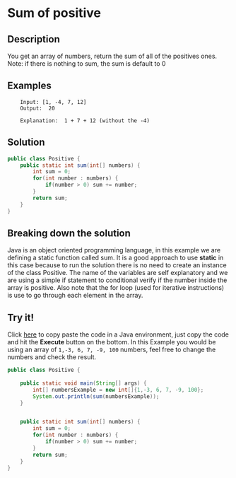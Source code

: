 # Sum of positive

## Description
You get an array of numbers, return the sum of all of the positives ones.
Note: if there is nothing to sum, the sum is default to 0

## Examples
```
    Input: [1, -4, 7, 12]
    Output:  20

    Explanation:  1 + 7 + 12 (without the -4)
```

## Solution
```java
public class Positive {
    public static int sum(int[] numbers) {
        int sum = 0;
        for(int number : numbers) {
            if(number > 0) sum += number;
        }
        return sum;
    }
}
```

## Breaking down the solution
Java is an object oriented programming language, in this example we are defining a static function called sum. It is a good approach to use **static** in this case because to run the solution there is no need to create an instance of the class Positive. The name of the variables are self explanatory and we are using a simple if statement to conditional verify if the number inside the array is positive. Also note that the for loop (used for iterative instructions) is use to go through each element in the array. 

## Try it!
Click [here](https://www.jdoodle.com/online-java-compiler/) to copy paste the code in a Java environment, just copy the code and  hit the **Execute** button on the bottom. In this Example you would be using an array of `1,-3, 6, 7, -9, 100` numbers, feel free to change the numbers and check the result.

```java
public class Positive {
    
    public static void main(String[] args) {
        int[] numbersExample = new int[]{1,-3, 6, 7, -9, 100};
        System.out.println(sum(numbersExample));
    }


    public static int sum(int[] numbers) {
        int sum = 0;
        for(int number : numbers) {
            if(number > 0) sum += number;
        }
        return sum;
    }
}
```

